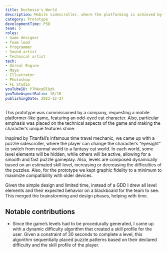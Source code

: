 ```yaml
---
title: Duchessa's World
description: Mobile sidescroller, where the platforming is achieved by swapping between the "cat world" and the "human world".
category: Prototype
developmentTime: P5D
team: 5
roles:
- Game designer
- Team lead
- Programmer
- Sound artist
- Technical artist
tech:
- Unreal Engine
- Maya
- Illustrator
- Photoshop
- FL Studio
youTubeID: P7M4caBlQzk
youTubeAspectRatio: 16/10
publishingDate: 2023-12-27
---
```


This prototype was commissioned by a company, requesting a mobile platformer-like game, featuring an odd-eyed cat character. Also, particular emphasis was placed on the technical aspects of the game and making the character’s unique features shine.

Inspired by Titanfall’s infamous time travel mechanic, we came up with a puzzle sidescroller, where the player can change the character’s “eyesight” to switch from normal world to a fantasy cat world. In each world, some level elements will be hidden, while others will be active, allowing for a smooth and fast puzzle gameplay. Also, levels are composed dynamically based on an estimated skill level, increasing or decreasing the difficulties of the puzzles. Also, for the prototype we kept graphic fidelity to a minimum to maximize compatibility with older devices.

Given the simple design and limited time, instead of a GDD I drew all level elements and their expected behavior on a blackboard for the team to see. This merged the brainstorming and design phases, helping with time.

## Notable contributions

* Since the game’s levels had to be procedurally generated, I came up with a dynamic difficulty algorithm that created a skill profile for the user. Given a constraint of 30 seconds to complete a level, this algorithm sequentially placed puzzle patterns based on their declared difficulty and the skill profile of the player.
